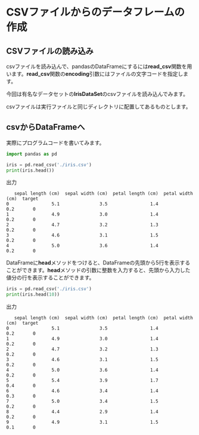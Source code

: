 # CSVファイルからのデータフレームの作成

## CSVファイルの読み込み

csvファイルを読み込んで、pandasのDataFrameにするには**read_csv**関数を用います。**read_csv**関数の**encoding**引数にはファイルの文字コードを指定します。

今回は有名なデータセットの**IrisDataSet**のcsvファイルを読み込んでみます。

csvファイルは実行ファイルと同じディレクトリに配置してあるものとします。

## csvからDataFrameへ

実際にプログラムコードを書いてみます。

```python
import pandas as pd

iris = pd.read_csv('./iris.csv')
print(iris.head())
```

出力
```
   sepal length (cm)  sepal width (cm)  petal length (cm)  petal width (cm)  target
0                5.1               3.5                1.4               0.2       0
1                4.9               3.0                1.4               0.2       0
2                4.7               3.2                1.3               0.2       0
3                4.6               3.1                1.5               0.2       0
4                5.0               3.6                1.4               0.2       0
```

DataFrameに**head**メソッドをつけると、DataFrameの先頭から5行を表示することができます。**head**メソッドの引数に整数を入力すると、先頭から入力した値分の行を表示することができます。

```python
iris = pd.read_csv('./iris.csv')
print(iris.head(10))
```

出力
```
   sepal length (cm)  sepal width (cm)  petal length (cm)  petal width (cm)  target
0                5.1               3.5                1.4               0.2       0
1                4.9               3.0                1.4               0.2       0
2                4.7               3.2                1.3               0.2       0
3                4.6               3.1                1.5               0.2       0
4                5.0               3.6                1.4               0.2       0
5                5.4               3.9                1.7               0.4       0
6                4.6               3.4                1.4               0.3       0
7                5.0               3.4                1.5               0.2       0
8                4.4               2.9                1.4               0.2       0
9                4.9               3.1                1.5               0.1       0
```

